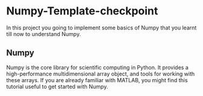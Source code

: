 # Numpy-Template-checkpoint
In this project you going to implement some basics of Numpy that you learnt till now to understand Numpy.
## Numpy
Numpy is the core library for scientific computing in Python. It provides a high-performance multidimensional array object, and tools for working with these arrays. If you are already familiar with MATLAB, you might find this tutorial useful to get started with Numpy.
